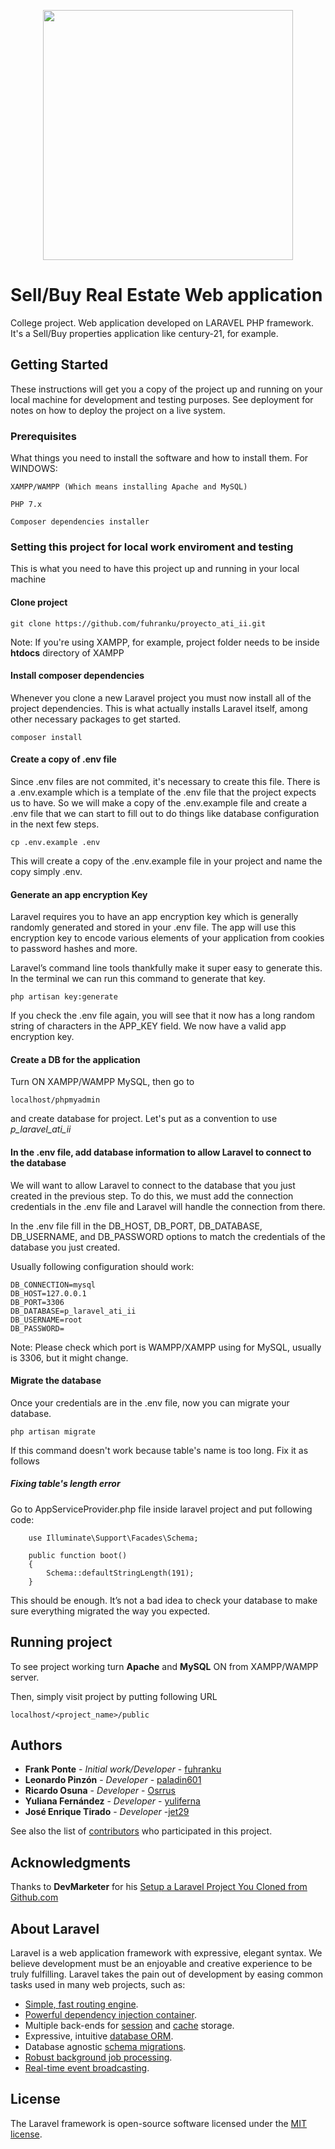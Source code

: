 <p align="center"><img src="https://res.cloudinary.com/dtfbvvkyp/image/upload/v1566331377/laravel-logolockup-cmyk-red.svg" width="400"></p>

# Sell/Buy Real Estate Web application

College project. Web application developed on LARAVEL PHP framework. It's a Sell/Buy properties application like century-21, for example.

## Getting Started

These instructions will get you a copy of the project up and running on your local machine for development and testing purposes. See deployment for notes on how to deploy the project on a live system.

### Prerequisites

What things you need to install the software and how to install them. For WINDOWS:

```
XAMPP/WAMPP (Which means installing Apache and MySQL)
```

```
PHP 7.x
```

```
Composer dependencies installer
```

### Setting this project for local work enviroment and testing

This is what you need to have this project up and running in your local machine

#### Clone project

```
git clone https://github.com/fuhranku/proyecto_ati_ii.git
```
Note: If you're using XAMPP, for example, project folder needs to be inside **htdocs** directory of XAMPP

#### Install composer dependencies

Whenever you clone a new Laravel project you must now install all of the project dependencies. This is what actually installs Laravel itself, among other necessary packages to get started.

```
composer install
```

#### Create a copy of .env file

Since .env files are not commited, it's necessary to create this file. There is a .env.example which is a template of the .env file that the project expects us to have. So we will make a copy of the .env.example file and create a .env file that we can start to fill out to do things like database configuration in the next few steps.

```
cp .env.example .env
```
This will create a copy of the .env.example file in your project and name the copy simply .env.

#### Generate an app encryption Key

Laravel requires you to have an app encryption key which is generally randomly generated and stored in your .env file. The app will use this encryption key to encode various elements of your application from cookies to password hashes and more.

Laravel’s command line tools thankfully make it super easy to generate this. In the terminal we can run this command to generate that key.
```
php artisan key:generate
```
If you check the .env file again, you will see that it now has a long random string of characters in the APP_KEY field. We now have a valid app encryption key.

#### Create a DB for the application

Turn ON XAMPP/WAMPP MySQL, then go to

```
localhost/phpmyadmin
```

and create database for project. Let's put as a convention to use *p_laravel_ati_ii*

#### In the .env file, add database information to allow Laravel to connect to the database

We will want to allow Laravel to connect to the database that you just created in the previous step. To do this, we must add the connection credentials in the .env file and Laravel will handle the connection from there.

In the .env file fill in the DB_HOST, DB_PORT, DB_DATABASE, DB_USERNAME, and DB_PASSWORD options to match the credentials of the database you just created.

Usually following configuration should work:
```
DB_CONNECTION=mysql
DB_HOST=127.0.0.1
DB_PORT=3306
DB_DATABASE=p_laravel_ati_ii
DB_USERNAME=root
DB_PASSWORD=
```
Note: Please check which port is WAMPP/XAMPP using for MySQL, usually is 3306, but it might change.

#### Migrate the database

Once your credentials are in the .env file, now you can migrate your database.

```
php artisan migrate
```
If this command doesn't work because table's name is too long. Fix it as follows

##### Fixing table's length error

Go to AppServiceProvider.php file inside laravel project and put following code:
```
    use Illuminate\Support\Facades\Schema;

    public function boot()
    {
        Schema::defaultStringLength(191);
    }
```
This should be enough. It’s not a bad idea to check your database to make sure everything migrated the way you expected.

## Running project

To see project working turn **Apache** and **MySQL** ON from XAMPP/WAMPP server.

Then, simply visit project by putting following URL
```
localhost/<project_name>/public
```

## Authors

* **Frank Ponte** - *Initial work/Developer* - [fuhranku](https://github.com/fuhranku)
* **Leonardo Pinzón** - *Developer* - [paladin601](https://github.com/paladin601)
* **Ricardo Osuna** - *Developer* - [Osrrus](https://github.com/Osrrus)
* **Yuliana Fernández** - *Developer* - [yuliferna](https://github.com/yuli-ferna)
* **José Enrique Tirado** - *Developer* -[jet29](https://github.com/jet29)

See also the list of [contributors](https://github.com/fuhranku/proyecto_ati_ii/graphs/contributors) who participated in this project.

## Acknowledgments

Thanks to **DevMarketer** for his [Setup a Laravel Project You Cloned from Github.com](https://devmarketer.io/learn/setup-laravel-project-cloned-github-com/)

## About Laravel

Laravel is a web application framework with expressive, elegant syntax. We believe development must be an enjoyable and creative experience to be truly fulfilling. Laravel takes the pain out of development by easing common tasks used in many web projects, such as:

- [Simple, fast routing engine](https://laravel.com/docs/routing).
- [Powerful dependency injection container](https://laravel.com/docs/container).
- Multiple back-ends for [session](https://laravel.com/docs/session) and [cache](https://laravel.com/docs/cache) storage.
- Expressive, intuitive [database ORM](https://laravel.com/docs/eloquent).
- Database agnostic [schema migrations](https://laravel.com/docs/migrations).
- [Robust background job processing](https://laravel.com/docs/queues).
- [Real-time event broadcasting](https://laravel.com/docs/broadcasting).

## License

The Laravel framework is open-source software licensed under the [MIT license](https://opensource.org/licenses/MIT).
